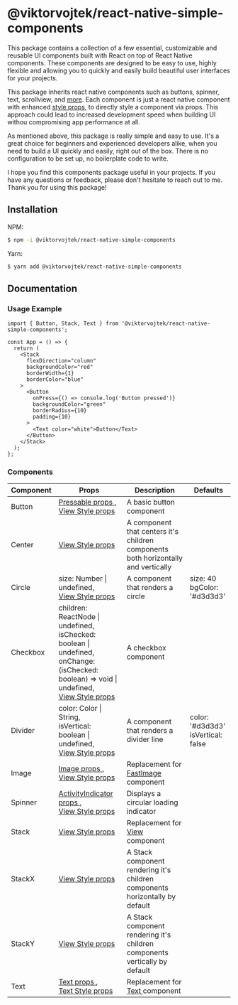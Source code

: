 # @viktorvojtek/react-native-simple-components

This package contains a collection of a few essential, customizable and reusable UI components built with React on top of React Native components.
These components are designed to be easy to use, highly flexible and allowing you to quickly and easily build beautiful user interfaces for your projects.

This package inherits react native components such as buttons, spinner, text, scrollview, and [more](https://reactnative.dev/docs/components-and-apis).
Each component is just a react native component with enhanced [style props](https://reactnative.dev/docs/view-style-props), to directly style a component via props.
This approach could lead to increased development speed when building UI withou compromising app performance at all.

As mentioned above, this package is really simple and easy to use. It's a great choice for beginners and experienced developers alike, when you need to build a UI quickly and easily, right out of the box. There is no configuration to be set up, no boilerplate code to write.

I hope you find this components package useful in your projects.
If you have any questions or feedback, please don't hesitate to reach out to me. Thank you for using this package!

## Installation

NPM:

```bash
$ npm -i @viktorvojtek/react-native-simple-components
```

Yarn:

```bash
$ yarn add @viktorvojtek/react-native-simple-components
```

## Documentation

### Usage Example

```
import { Button, Stack, Text } from '@viktorvojtek/react-native-simple-components';

const App = () => {
  return (
    <Stack
      flexDirection="column"
      backgroundColor="red"
      borderWidth={1}
      borderColor="blue"
    >
      <Button
        onPress={() => console.log('Button pressed')}
        backgroundColor="green"
        borderRadius={10}
        padding={10}
      >
        <Text color="white">Button</Text>
      </Button>
    </Stack>
  );
};

```

### Components

| Component | Props                                                                                                                                                                                                                        | Description                                                                                                | Defaults                              |
| --------- | ---------------------------------------------------------------------------------------------------------------------------------------------------------------------------------------------------------------------------- | ---------------------------------------------------------------------------------------------------------- | ------------------------------------- |
| Button    | [ Pressable props ](https://reactnative.dev/docs/pressable#props), <br> [ View Style props ](https://reactnative.dev/docs/view-style-props#props)                                                                            | A basic button component                                                                                   |                                       |
| Center    | [ View Style props ](https://reactnative.dev/docs/view-style-props#props)                                                                                                                                                    | A component that centers it's children components both horizontally and vertically                         |                                       |
| Circle    | size: Number &#124; undefined, <br> [ View Style props ](https://reactnative.dev/docs/view-style-props#props)                                                                                                                | A component that renders a circle                                                                          | size: 40<br>bgColor: '#d3d3d3'        |
| Checkbox  | children: ReactNode &#124; undefined, <br> isChecked: boolean &#124; undefined, <br> onChange: (isChecked: boolean) => void &#124; undefined, <br> [ View Style props ](https://reactnative.dev/docs/view-style-props#props) | A checkbox component                                                                                       |                                       |
| Divider   | color: Color &#124; String, <br> isVertical: boolean &#124; undefined, <br> [ View Style props ](https://reactnative.dev/docs/view-style-props#props)                                                                        | A component that renders a divider line                                                                    | color: '#d3d3d3'<br>isVertical: false |
| Image     | [ Image props ](https://github.com/DylanVann/react-native-fast-image#properties), <br> [ View Style props ](https://reactnative.dev/docs/view-style-props#props)                                                             | Replacement for [ FastImage ](https://github.com/DylanVann/react-native-fast-image#---fastimage) component |                                       |
| Spinner   | [ ActivityIndicator props ](https://reactnative.dev/docs/activityindicator#props), <br> [ View Style props ](https://reactnative.dev/docs/view-style-props#props)                                                            | Displays a circular loading indicator                                                                      |                                       |
| Stack     | [ View Style props ](https://reactnative.dev/docs/view-style-props#props)                                                                                                                                                    | Replacement for [ View ](https://reactnative.dev/docs/view) component                                      |                                       |
| StackX    | [ View Style props ](https://reactnative.dev/docs/view-style-props#props)                                                                                                                                                    | A Stack component rendering it's children components horizontally by default                               |                                       |
| StackY    | [ View Style props ](https://reactnative.dev/docs/view-style-props#props)                                                                                                                                                    | A Stack component rendering it's children components vertically by default                                 |                                       |
| Text      | [ Text props ](https://reactnative.dev/docs/text#props), <br> [ Text Style props ](https://reactnative.dev/docs/text-style-props#props)                                                                                      | Replacement for [ Text ](https://reactnative.dev/docs/text) component                                      |                                       |
